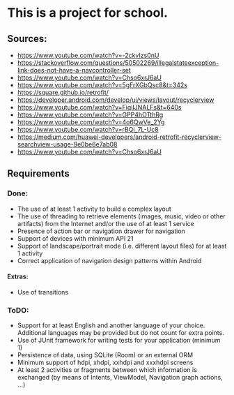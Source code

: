 # This is a project for school.


## Sources:
* https://www.youtube.com/watch?v=-2ckvIzs0nU
* https://stackoverflow.com/questions/50502269/illegalstateexception-link-does-not-have-a-navcontroller-set
* https://www.youtube.com/watch?v=Chso6xrJ6aU
* https://www.youtube.com/watch?v=5gFrXGbQsc8&t=342s
* https://square.github.io/retrofit/
* https://developer.android.com/develop/ui/views/layout/recyclerview
* https://www.youtube.com/watch?v=FiqiIJNALFs&t=640s
* https://www.youtube.com/watch?v=GPP4hOTthRg
* https://www.youtube.com/watch?v=4o6QwVe_2Yg
* https://www.youtube.com/watch?v=rBQi_7L-Uc8
* https://medium.com/huawei-developers/android-retrofit-recyclerview-searchview-usage-9e0be6e7ab08
* https://www.youtube.com/watch?v=Chso6xrJ6aU

## Requirements

### Done:
* The use of at least 1 activity to build a complex layout
* The use of threading to retrieve elements (images, music, video or other artifacts) from the Internet and/or the use of at least 1 service
* Presence of action bar or navigation drawer for navigation
* Support of devices with minimum API 21
* Support of landscape/portrait mode (i.e. different layout files) for at least 1 activity
* Correct application of navigation design patterns within Android

#### Extras:
* Use of transitions

### ToDO:
* Support for at least English and another language of your choice. Additional languages may be provided but do not count for extra points.
* Use of JUnit framework for writing tests for your application (minimum 1)
* Persistence of data, using SQLite (Room) or an external ORM
* Minimum support of hdpi, xhdpi, xxhdpi and xxxhdpi screens
* At least 2 activities or fragments between which information is exchanged (by means of Intents, ViewModel, Navigation graph actions, ...)
